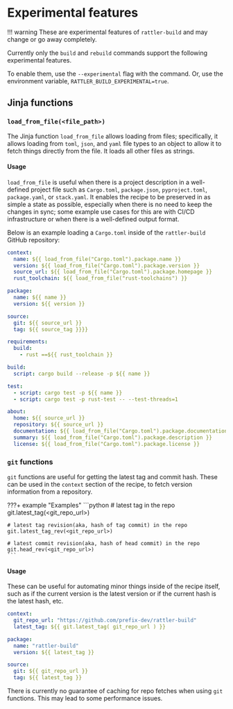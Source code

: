 # Experimental features

!!! warning
    These are experimental features of `rattler-build` and may change or go away completely.


Currently only the `build` and `rebuild` commands support the following experimental features.

To enable them, use the `--experimental` flag with the command.
Or, use the environment variable, `RATTLER_BUILD_EXPERIMENTAL=true`.

## Jinja functions

### `load_from_file(<file_path>)`

The Jinja function `load_from_file` allows loading from files; specifically, it allows loading from `toml`, `json`,
and `yaml` file types to an object to allow it to fetch things directly from the file.
It loads all other files as strings.

#### Usage

`load_from_file` is useful when there is a project description in a well-defined project file such as `Cargo.toml`, `package.json`, `pyproject.toml`, `package.yaml`, or `stack.yaml`. It enables the recipe to be preserved in as simple a state as possible, especially when there is no need to keep the changes in sync; some example use cases for this are with CI/CD infrastructure or when there is a well-defined output format.

Below is an example loading a `Cargo.toml` inside of the `rattler-build` GitHub repository:

``` yaml title="recipe.yaml"
context:
  name: ${{ load_from_file("Cargo.toml").package.name }}
  version: ${{ load_from_file("Cargo.toml").package.version }}
  source_url: ${{ load_from_file("Cargo.toml").package.homepage }}
  rust_toolchain: ${{ load_from_file("rust-toolchains") }}

package:
  name: ${{ name }}
  version: ${{ version }}

source:
  git: ${{ source_url }}
  tag: ${{ source_tag }}}}

requirements:
  build:
    - rust ==${{ rust_toolchain }}

build:
  script: cargo build --release -p ${{ name }}

test:
  - script: cargo test -p ${{ name }}
  - script: cargo test -p rust-test -- --test-threads=1

about:
  home: ${{ source_url }}
  repository: ${{ source_url }}
  documentation: ${{ load_from_file("Cargo.toml").package.documentation }}
  summary: ${{ load_from_file("Cargo.toml").package.description }}
  license: ${{ load_from_file("Cargo.toml").package.license }}
```

### `git` functions

`git` functions are useful for getting the latest tag and commit hash.
These can be used in the `context` section of the recipe, to fetch version information
from a repository.

???+ example "Examples"
    ```python
    # latest tag in the repo
    git.latest_tag(<git_repo_url>)

    # latest tag revision(aka, hash of tag commit) in the repo
    git.latest_tag_rev(<git_repo_url>)

    # latest commit revision(aka, hash of head commit) in the repo
    git.head_rev(<git_repo_url>)
    ```

#### Usage

These can be useful for automating minor things inside of the recipe itself, such as if the current version is the latest version or if the current hash is the latest hash, etc.

``` yaml title="recipe.yaml"
context:
  git_repo_url: "https://github.com/prefix-dev/rattler-build"
  latest_tag: ${{ git.latest_tag( git_repo_url ) }}

package:
  name: "rattler-build"
  version: ${{ latest_tag }}

source:
  git: ${{ git_repo_url }}
  tag: ${{ latest_tag }}
```

There is currently no guarantee of caching for repo fetches when using `git` functions. This may lead to some performance issues.
